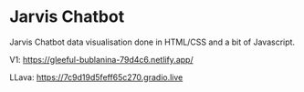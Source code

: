 Jarvis Chatbot
===================
Jarvis Chatbot data visualisation done in HTML/CSS and a bit of Javascript.

V1: https://gleeful-bublanina-79d4c6.netlify.app/

LLava: https://7c9d19d5feff65c270.gradio.live

